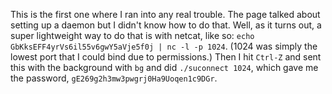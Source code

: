 This is the first one where I ran into any real trouble. The page talked about
setting up a daemon but I didn't know how to do that. Well, as it turns out, a
super lightweight way to do that is with netcat, like so: `echo
GbKksEFF4yrVs6il55v6gwY5aVje5f0j | nc -l -p 1024`. (1024 was simply the lowest
port that I could bind due to permissions.) Then I hit `Ctrl-Z` and sent this
with the background with `bg` and did `./suconnect 1024`, which gave me the
password, `gE269g2h3mw3pwgrj0Ha9Uoqen1c9DGr`.
